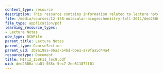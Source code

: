 ```yaml
---
content_type: resource
description: This resource contains information related to lecture notes.
file: /media/courses/12-158-molecular-biogeochemistry-fall-2011/ded2506ada01038c5ec72ee811872f01_MIT12_158F11_lec9.pdf
file_type: application/pdf
learning_resource_types:
- Lecture Notes
ocw_type: OCWFile
parent_title: Lecture Notes
parent_type: CourseSection
parent_uid: 3b8a198a-06a3-54bd-bbe1-a79faa5d44a4
resourcetype: Document
title: MIT12_158F11_lec9.pdf
uid: ded2506a-da01-038c-5ec7-2ee811872f01
---
```


